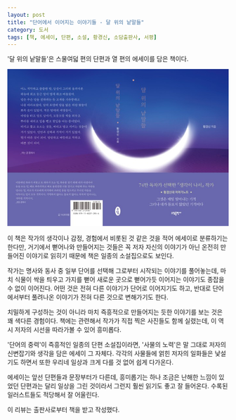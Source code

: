 ```yaml
---
layout: post
title: "단어에서 이어지는 이야기들 - 달 위의 낱말들"
category: 도서
tags: [책, 에세이, 단편, 소설, 황경신, 소담출판사, 서평]
---
```


'달 위의 낱말들'은
스물여덟 편의 단편과 열 편의 에세이를 담은 책이다.

![표지](/images/words-on-the-moon-book-h480.jpg)

이 책은 작가의 생각이나 감정, 경험에서 비롯된 것 같은 것을 적어 에세이로 분류하기는 한다만,
거기에서 뻗어나와 만들어지는 것들은 꼭 저자 자신의 이야기가 아닌
온전히 만들어진 이야기로 읽히기 때문에 책은 일종의 소설집으로도 보인다.

작가는 명사와 동사 중 일부 단어를 선택해 그로부터 시작되는 이야기를 풀어놓는데,
마치 식물이 싹을 틔우고 가지를 뻗어 새로운 곳으로 뻗어가듯
이어지는 이야기도 종잡을 수 없이 이어진다.
어떤 것은 전혀 다른 이야기가 단어로 이어지기도 하고,
반대로 단어에서부터 풀려나온 이야기가 전혀 다른 것으로 변해가기도 한다.

치밀하게 구성하는 것이 아니라
마치 즉흥적으로 만들어지는 듯한 이야기를 보는 것은 꽤 색다른 경험이다.
책에는 관련해서 작가가 직접 찍은 사진들도 함께 실렸는데,
이 역시 저자의 시선을 따라가볼 수 있어 흥미롭다.

'단어의 중력'이 즉흥적인 일종의 단편 소설집이라면,
'사물의 노력'은 말 그대로 저자의 신변잡기와 생각을 담은 에세이 그 자체다.
각각의 사물들에 얽힌 저자의 일화들은 낯설기도 하면서 또한 우리네 일상과 크게 다를 것 없어 쉽게 다가온다.

에세이는 앞선 단편들과 문장부터가 다른데,
흥미롭기는 하나 조금은 난해한 느낌이 있었던 단편과는 달리
일상을 그린 것이라서 그런지 훨씬 읽기도 좋고 잘 들어온다.
수록된 일러스트들도 적당해서 잘 어울린다.



<div class="im im-info">
이 리뷰는 출판사로부터 책을 받고 작성했다.
</div>
